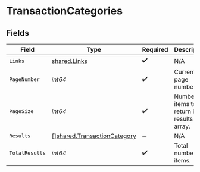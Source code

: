 # TransactionCategories


## Fields

| Field                                                                             | Type                                                                              | Required                                                                          | Description                                                                       |
| --------------------------------------------------------------------------------- | --------------------------------------------------------------------------------- | --------------------------------------------------------------------------------- | --------------------------------------------------------------------------------- |
| `Links`                                                                           | [shared.Links](../../../pkg/models/shared/links.md)                               | :heavy_check_mark:                                                                | N/A                                                                               |
| `PageNumber`                                                                      | *int64*                                                                           | :heavy_check_mark:                                                                | Current page number.                                                              |
| `PageSize`                                                                        | *int64*                                                                           | :heavy_check_mark:                                                                | Number of items to return in results array.                                       |
| `Results`                                                                         | [][shared.TransactionCategory](../../../pkg/models/shared/transactioncategory.md) | :heavy_minus_sign:                                                                | N/A                                                                               |
| `TotalResults`                                                                    | *int64*                                                                           | :heavy_check_mark:                                                                | Total number of items.                                                            |